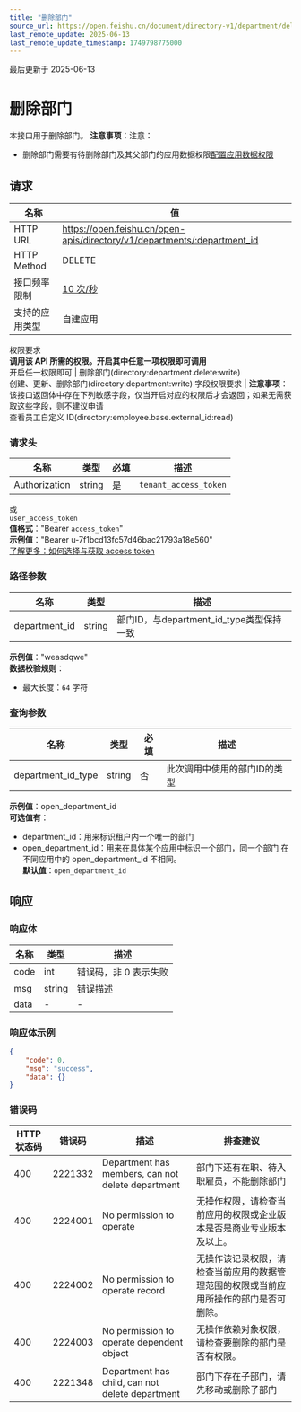 ```yaml
---
title: "删除部门"
source_url: https://open.feishu.cn/document/directory-v1/department/delete
last_remote_update: 2025-06-13
last_remote_update_timestamp: 1749798775000
---
```

最后更新于 2025-06-13

# 删除部门

本接口用于删除部门。
**注意事项**：注意：
- 删除部门需要有待删除部门及其父部门的应用数据权限[配置应用数据权限](https://open.feishu.cn/document/home/introduction-to-scope-and-authorization/configure-app-data-permissions)

## 请求
名称 | 值
---|---
HTTP URL | https://open.feishu.cn/open-apis/directory/v1/departments/:department_id
HTTP Method | DELETE
接口频率限制 | [10 次/秒](https://open.feishu.cn/document/ukTMukTMukTM/uUzN04SN3QjL1cDN)
支持的应用类型 | 自建应用
权限要求  
            **调用该 API 所需的权限。开启其中任意一项权限即可调用**  
            开启任一权限即可 | 删除部门(directory:department.delete:write)  
            创建、更新、删除部门(directory:department:write)
字段权限要求 | **注意事项**：该接口返回体中存在下列敏感字段，仅当开启对应的权限后才会返回；如果无需获取这些字段，则不建议申请  
        查看员工自定义 ID(directory:employee.base.external_id:read)

### 请求头

名称 | 类型 | 必填 | 描述
--- | --- | --- | ---
Authorization | string | 是 | `tenant_access_token`  
或  
`user_access_token`  
**值格式**："Bearer `access_token`"  
**示例值**："Bearer u-7f1bcd13fc57d46bac21793a18e560"  
[了解更多：如何选择与获取 access token](https://open.feishu.cn/document/uAjLw4CM/ugTN1YjL4UTN24CO1UjN/trouble-shooting/how-to-choose-which-type-of-token-to-use)

### 路径参数

名称 | 类型 | 描述
--- | --- | ---
department_id | string | 部门ID，与department_id_type类型保持一致  
**示例值**："weasdqwe"  
**数据校验规则**：  
- 最大长度：`64` 字符

### 查询参数

名称 | 类型 | 必填 | 描述
--- | --- | --- | ---
department_id_type | string | 否 | 此次调用中使用的部门ID的类型  
**示例值**：open_department_id  
**可选值有**：  
- department_id：用来标识租户内一个唯一的部门  
- open_department_id：用来在具体某个应用中标识一个部门，同一个部门 在不同应用中的 open_department_id 不相同。  
**默认值**：`open_department_id`

## 响应

### 响应体

名称 | 类型 | 描述
--- | --- | ---
code | int | 错误码，非 0 表示失败
msg | string | 错误描述
data | \- | \-

### 响应体示例
```json
{
    "code": 0,
    "msg": "success",
    "data": {}
}
```

### 错误码

HTTP状态码 | 错误码 | 描述 | 排查建议
--- | --- | --- | ---
400 | 2221332 | Department has members, can not delete department | 部门下还有在职、待入职雇员，不能删除部门
400 | 2224001 | No permission to operate | 无操作权限，请检查当前应用的权限或企业版本是否是商业专业版本及以上。
400 | 2224002 | No permission to operate record | 无操作该记录权限，请检查当前应用的数据管理范围的权限或当前应用所操作的部门是否可删除。
400 | 2224003 | No permission to operate dependent object | 无操作依赖对象权限，请检查要删除的部门是否有权限。
400 | 2221348 | Department has child, can not delete department | 部门下存在子部门，请先移动或删除子部门
